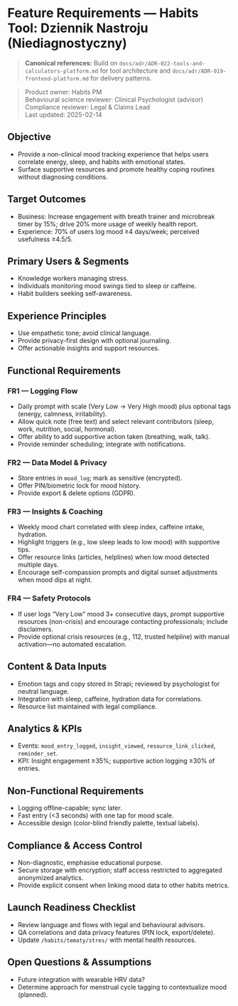 # Feature Requirements — Habits Tool: Dziennik Nastroju (Niediagnostyczny)

> **Canonical references:** Build on `docs/adr/ADR-022-tools-and-calculators-platform.md` for tool architecture and `docs/adr/ADR-019-frontend-platform.md` for delivery patterns.

> Product owner: Habits PM  
> Behavioural science reviewer: Clinical Psychologist (advisor)  
> Compliance reviewer: Legal & Claims Lead  
> Last updated: 2025-02-14

## Objective
- Provide a non-clinical mood tracking experience that helps users correlate energy, sleep, and habits with emotional states.
- Surface supportive resources and promote healthy coping routines without diagnosing conditions.

## Target Outcomes
- Business: Increase engagement with breath trainer and microbreak timer by 15%; drive 20% more usage of weekly health report.
- Experience: 70% of users log mood ≥4 days/week; perceived usefulness ≥4.5/5.

## Primary Users & Segments
- Knowledge workers managing stress.
- Individuals monitoring mood swings tied to sleep or caffeine.
- Habit builders seeking self-awareness.

## Experience Principles
- Use empathetic tone; avoid clinical language.
- Provide privacy-first design with optional journaling.
- Offer actionable insights and support resources.

## Functional Requirements

### FR1 — Logging Flow
- Daily prompt with scale (Very Low → Very High mood) plus optional tags (energy, calmness, irritability).
- Allow quick note (free text) and select relevant contributors (sleep, work, nutrition, social, hormonal).
- Offer ability to add supportive action taken (breathing, walk, talk).
- Provide reminder scheduling; integrate with notifications.

### FR2 — Data Model & Privacy
- Store entries in `mood_log`; mark as sensitive (encrypted).
- Offer PIN/biometric lock for mood history.
- Provide export & delete options (GDPR).

### FR3 — Insights & Coaching
- Weekly mood chart correlated with sleep index, caffeine intake, hydration.
- Highlight triggers (e.g., low sleep leads to low mood) with supportive tips.
- Offer resource links (articles, helplines) when low mood detected multiple days.
- Encourage self-compassion prompts and digital sunset adjustments when mood dips at night.

### FR4 — Safety Protocols
- If user logs “Very Low” mood 3+ consecutive days, prompt supportive resources (non-crisis) and encourage contacting professionals; include disclaimers.
- Provide optional crisis resources (e.g., 112, trusted helpline) with manual activation—no automated escalation.

## Content & Data Inputs
- Emotion tags and copy stored in Strapi; reviewed by psychologist for neutral language.
- Integration with sleep, caffeine, hydration data for correlations.
- Resource list maintained with legal compliance.

## Analytics & KPIs
- Events: `mood_entry_logged`, `insight_viewed`, `resource_link_clicked`, `reminder_set`.
- KPI: Insight engagement ≥35%; supportive action logging ≥30% of entries.

## Non-Functional Requirements
- Logging offline-capable; sync later.
- Fast entry (<3 seconds) with one tap for mood scale.
- Accessible design (color-blind friendly palette, textual labels).

## Compliance & Access Control
- Non-diagnostic, emphasise educational purpose.
- Secure storage with encryption; staff access restricted to aggregated anonymized analytics.
- Provide explicit consent when linking mood data to other habits metrics.

## Launch Readiness Checklist
- Review language and flows with legal and behavioural advisors.
- QA correlations and data privacy features (PIN lock, export/delete).
- Update `/habits/tematy/stres/` with mental health resources.

## Open Questions & Assumptions
- Future integration with wearable HRV data?
- Determine approach for menstrual cycle tagging to contextualize mood (planned).
